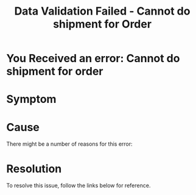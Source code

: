 ﻿---
title: "Data Validation Failed - Cannot do shipment for Order"
toc: true
tag: developers
category: "Connectors"
menus: 
    magentotroubleshooting:
        title: "Data Validation Failed - Cannot do shipment for Order"
        weight: 5
        icon: fa fa-file-word-o
        identifier: magentotroubleshootingshipment
---
# You Received an error: Cannot do shipment for order

# Symptom


# Cause

There might be a number of reasons for this error: 



# Resolution

To resolve this issue, follow the links below for reference. 

